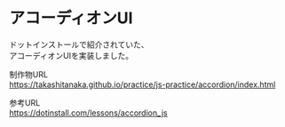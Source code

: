 # アコーディオンUI

ドットインストールで紹介されていた、  
アコーディオンUIを実装しました。

制作物URL  
https://takashitanaka.github.io/practice/js-practice/accordion/index.html

参考URL  
https://dotinstall.com/lessons/accordion_js